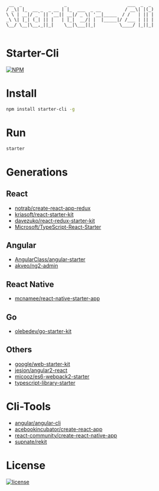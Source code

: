 
```text

 __  _                _                       ___  _  _ 
/ _\| |_  __ _  _ __ | |_  ___  _ __         / __\| |(_)
\ \ | __|/ _` || '__|| __|/ _ \| '__|_____  / /   | || |
_\ \| |_| (_| || |   | |_|  __/| |  |_____|/ /___ | || |
\__/ \__|\__,_||_|    \__|\___||_|         \____/ |_||_|
                                                       

```

# Starter-Cli

[![NPM](https://nodei.co/npm/starter-cli.png)](https://nodei.co/npm/starter-cli/)

# Install
```bash
npm install starter-cli -g
```

# Run
```bash
starter
```

# Generations

## React

- [notrab/create-react-app-redux](https://github.com/notrab/create-react-app-redux.git)
- [kriasoft/react-starter-kit](https://github.com/kriasoft/react-starter-kit.git)
- [davezuko/react-redux-starter-kit](https://github.com/davezuko/react-redux-starter-kit.git)
- [Microsoft/TypeScript-React-Starter](https://github.com/Microsoft/TypeScript-React-Starter.git)

## Angular

- [AngularClass/angular-starter](https://github.com/AngularClass/angular-starter.git)
- [akveo/ng2-admin](https://github.com/akveo/ng2-admin)

## React Native

- [mcnamee/react-native-starter-app](https://github.com/mcnamee/react-native-starter-app.git)

## Go

- [olebedev/go-starter-kit](https://github.com/olebedev/go-starter-kit.git)

## Others

- [google/web-starter-kit](https://github.com/google/web-starter-kit.git)
- [jesion/angular2-react](https://github.com/jesion/angular2-react.git)
- [micooz/es6-webpack2-starter](https://github.com/micooz/es6-webpack2-starter.git)
- [typescript-library-starter](https://github.com/alexjoverm/typescript-library-starter)

# Cli-Tools

- [angular/angular-cli](https://github.com/angular/angular-cli.git)
- [acebookincubator/create-react-app](https://github.com/facebookincubator/create-react-app.git)
- [react-community/create-react-native-app](https://github.com/react-community/create-react-native-app.git)
- [supnate/rekit](https://github.com/supnate/rekit.git)

# License
[![license](https://img.shields.io/github/license/mashape/apistatus.svg)](https://github.com/Gozeon/starter-cli/blob/master/LICENSE)

